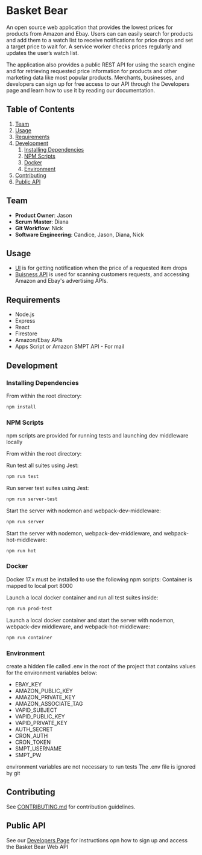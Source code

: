 # Basket Bear

An open source web application that provides the lowest prices for products from Amazon and Ebay. Users can can easily search for products and add them to a watch list to receive notifications for price drops and set a target price to wait for. A service worker checks prices regularly and updates the user’s watch list.

The application also provides a public REST API for using the search engine and for retrieving requested price information for products and other marketing data like most popular products. Merchants, businesses, and developers can sign up for free access to our API through the Developers page and learn how to use it by reading our documentation.

## Table of Contents

1. [Team](#Team)
1. [Usage](#Usage)
1. [Requirements](#requirements)
1. [Development](#development)
    1. [Installing Dependencies](#installing-dependencies)
    1. [NPM Scripts](#npm-scripts)
    1. [Docker](#docker)
    1. [Environment](#environment)
1. [Contributing](#contributing)
1. [Public API](#public-api)

## Team

  - __Product Owner__: Jason
  - __Scrum Master__: Diana
  - __Git Workflow__: Nick
  - __Software Engineering__: Candice, Jason, Diana, Nick

## Usage

- [UI](https://basketbear.com/) is for getting notification when the price of a requested item drops
- [Buisness API](https://basketbear.com/dev) is used for scanning customers requests, and accessing Amazon and Ebay's advertising APIs.

## Requirements

- Node.js
- Express
- React
- Firestore
- Amazon/Ebay APIs
- Apps Script or Amazon SMPT API - For mail


## Development

### Installing Dependencies

From within the root directory:

```sh
npm install
```

### NPM Scripts
npm scripts are provided for running tests and launching dev middleware locally

From within the root directory:

Run test all suites using Jest:
```sh
npm run test
```

Run server test suites using Jest:
```sh
npm run server-test
```

Start the server with nodemon and webpack-dev-middleware:
```sh
npm run server
```

Start the server with nodemon, webpack-dev-middleware, and webpack-hot-middleware:
```sh
npm run hot
```

### Docker
Docker 17.x must be installed to use the following npm scripts:
Container is mapped to local port 8000

Launch a local docker container and run all test suites inside:
```sh
npm run prod-test
```

Launch a local docker container and start the server with nodemon, webpack-dev middleware, and webpack-hot-middleware:
```sh
npm run container
```

### Environment
create a hidden file called .env in the root of the project that contains values for the environment variables below:

- EBAY_KEY
- AMAZON_PUBLIC_KEY
- AMAZON_PRIVATE_KEY
- AMAZON_ASSOCIATE_TAG
- VAPID_SUBJECT
- VAPID_PUBLIC_KEY
- VAPID_PRIVATE_KEY
- AUTH_SECRET
- CRON_AUTH
- CRON_TOKEN
- SMPT_USERNAME
- SMPT_PW

environment variables are not necessary to run tests
The .env file is ignored by git

## Contributing

See [CONTRIBUTING.md](_CONTRIBUTING.md) for contribution guidelines.

## Public API
See our [Developers Page](https://www.basketbear.com/dev) for instructions opn how to sign up and access the Basket Bear Web API

